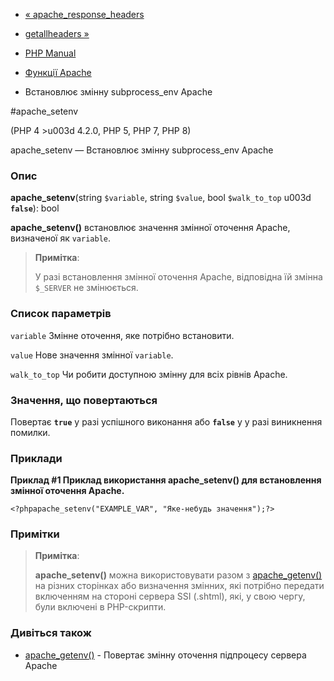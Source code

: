 - [« apache_response_headers](function.apache-response-headers.md)
- [getallheaders »](function.getallheaders.md)

- [PHP Manual](index.md)
- [Функції Apache](ref.apache.md)
- Встановлює змінну subprocess_env Apache

#apache_setenv

(PHP 4 \>u003d 4.2.0, PHP 5, PHP 7, PHP 8)

apache_setenv — Встановлює змінну subprocess_env Apache

### Опис

**apache_setenv**(string `$variable`, string `$value`, bool
`$walk_to_top` u003d **`false`**): bool

**apache_setenv()** встановлює значення змінної оточення Apache,
визначеної як `variable`.

> **Примітка**:
>
> У разі встановлення змінної оточення Apache, відповідна їй
> змінна `$_SERVER` не змінюється.

### Список параметрів

`variable`
Змінне оточення, яке потрібно встановити.

`value`
Нове значення змінної `variable`.

`walk_to_top`
Чи робити доступною змінну для всіх рівнів Apache.

### Значення, що повертаються

Повертає **`true`** у разі успішного виконання або **`false`** у
у разі виникнення помилки.

### Приклади

**Приклад #1 Приклад використання **apache_setenv()** для встановлення
змінної оточення Apache.**

` <?phpapache_setenv("EXAMPLE_VAR", "Яке-небудь значення");?> `

### Примітки

> **Примітка**:
>
> **apache_setenv()** можна використовувати разом з
> [apache_getenv()](function.apache-getenv.md) на різних сторінках або
> визначення змінних, які потрібно передати включенням на
> стороні сервера SSI (.shtml), які, у свою чергу, були включені в
> PHP-скрипти.

### Дивіться також

- [apache_getenv()](function.apache-getenv.md) - Повертає
змінну оточення підпроцесу сервера Apache
